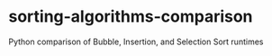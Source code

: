 # sorting-algorithms-comparison
Python comparison of Bubble, Insertion, and Selection Sort runtimes
